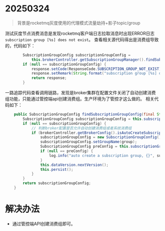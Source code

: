 # 20250324

> 背景是rocketmq灰度使用的代理模式流量劫持+影子topic/group

测试灰度节点消费消息是发现rocketmq客户端日志拉取消息时出现ERROR日志
`subscription group [%s] does not exist`。
查看相关源代码得出是消费组导致的，代码如下：
```java
        SubscriptionGroupConfig subscriptionGroupConfig =
            this.brokerController.getSubscriptionGroupManager().findSubscriptionGroupConfig(requestHeader.getConsumerGroup());
        if (null == subscriptionGroupConfig) {
            response.setCode(ResponseCode.SUBSCRIPTION_GROUP_NOT_EXIST);
            response.setRemark(String.format("subscription group [%s] does not exist, %s", requestHeader.getConsumerGroup(), FAQUrl.suggestTodo(FAQUrl.SUBSCRIPTION_GROUP_NOT_EXIST)));
            return response;
        }
```
一路追踪代码查看调用链路，发现是broker集群在配置文件关闭了自动创建消费组功能，只能通过管控端api创建消费组。生产环境为了管控才这么做的。
相关代码如下：
```java
    public SubscriptionGroupConfig findSubscriptionGroupConfig(final String group) {
        SubscriptionGroupConfig subscriptionGroupConfig = this.subscriptionGroupTable.get(group);
        if (null == subscriptionGroupConfig) {
            // 判断broker配置是否允许自动创建消费组或者系统消费组
            if (brokerController.getBrokerConfig().isAutoCreateSubscriptionGroup() || MixAll.isSysConsumerGroup(group)) {
                subscriptionGroupConfig = new SubscriptionGroupConfig();
                subscriptionGroupConfig.setGroupName(group);
                SubscriptionGroupConfig preConfig = this.subscriptionGroupTable.putIfAbsent(group, subscriptionGroupConfig);
                if (null == preConfig) {
                    log.info("auto create a subscription group, {}", subscriptionGroupConfig.toString());
                }
                this.dataVersion.nextVersion();
                this.persist();
            }
        }
        return subscriptionGroupConfig;
    }
```
# 解决办法
- 通过管控端API创建消费组即可。